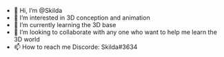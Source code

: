 - 👋 Hi, I’m @Skilda
- 👀 I’m interested in 3D conception and animation
- 🌱 I’m currently learning the 3D base 
- 💞️ I’m looking to collaborate with any one who want to help me learn the 3D world
- 📫 How to reach me Discorde: Skilda#3634

<!---
Skilda/Skilda is a ✨ special ✨ repository because its `README.md` (this file) appears on your GitHub profile.
You can click the Preview link to take a look at your changes.
--->
